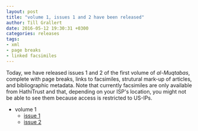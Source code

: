 ```yaml
---
layout: post
title: "volume 1, issues 1 and 2 have been released"
author: Till Grallert
date: 2016-05-12 19:30:31 +0300
categories: releases
tags:
- xml
- page breaks
- linked facsimiles
---
```


Today, we have released issues 1 and 2 of the first volume of *al-Muqtabas*, complete with page breaks, links to facsimiles, strutural mark-up of articles, and bibliographic metadata. Note that currently facsimiles are only available from HathiTrust and that, depending on your ISP's location, you might not be able to see them because access is restricted to US-IPs.

- volume 1
    + [issue 1](https://rawgit.com/tillgrallert/digital-muqtabas/master/xml/oclc_4770057679-i_1.TEIP5.xml)
    + [issue 2](https://rawgit.com/tillgrallert/digital-muqtabas/master/xml/oclc_4770057679-i_2.TEIP5.xml)
